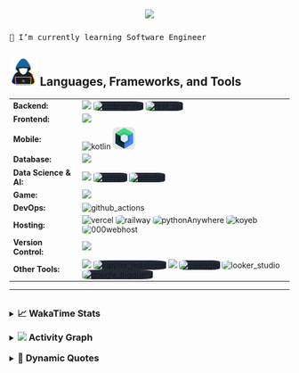 <!-- Animated name -->
<h1 align="center">
  <a>
    <img src="https://readme-typing-svg.herokuapp.com?color=%2336BCF7&size=25&center=true&vCenter=true&width=750&height=75&lines=Hello+Fellow+<𝚌𝚘𝚍𝚎𝚛𝚜/>!+👋;I'm+Marwah;Computer+and+Informatics+Engineering+Student">
  </a>
</h1>

<!-- Written About Section stuff -->
<pre>🌱 I’m currently learning Software Engineer</pre>

<!--  Languages and Frameworks -->
## <picture><img src = "./assets/about_me.gif" width = 50px></picture> **Languages, Frameworks, and Tools**

<table>
    <tr>
        <td style="font-weight: bold; padding-right: 10px; vertical-align: center; border: none;">Backend:</td>
        <td>
          <img height="40" src="https://skillicons.dev/icons?i=nodejs,express,python,anaconda,php,laravel,net,django,flask,fastapi,cpp"/>
          <img width="40" src="https://cdn.iconscout.com/icon/free/png-512/free-codeigniter-4-1175201.png?f=webp&w=512" alt="codeigniter" title="codeigniter" style='background-color:#242938; border-radius: 20%;'/>
          <img width="40" src="https://user-images.githubusercontent.com/25181517/192107858-fe19f043-c502-4009-8c47-476fc89718ad.png" alt="rest_api" title="REST API" style='background-color:#242938; border-radius: 20%;' />
        </td>
    </tr>
    <tr>
        <td style="font-weight: bold; padding-right: 10px; vertical-align: center;">Frontend:</td>
        <td><img height="40" src="https://skillicons.dev/icons?i=bootstrap,html,css,js,jquery,tailwind"/></td>
    </tr>
    <tr>
        <td style="font-weight: bold; padding-right: 10px; vertical-align: center; border: none;">Mobile:</td>
        <td>
          <img height="40" src="https://skillicons.dev/icons?i=kotlin" alt="kotlin" title="Kotlin"/>
          <img height="40" src="https://raw.githubusercontent.com/github/explore/ae48d1ca3274c0c3a90f872e605eaef069a16771/topics/jetpack-compose/jetpack-compose.png" alt="jetpack_compose" title="Jetpack Compose" style="border-radius: 20%;"/>
        </td>
    </tr>
    <tr>
        <td style="font-weight: bold; padding-right: 10px; vertical-align: center; border: none;">Database:</td>
        <td>
          <img height="40" src="https://skillicons.dev/icons?i=mysql,postgresql,firebase,sqlite,sequelize"/>
        </td>
    </tr>
    <tr>
        <td style="font-weight: bold; padding-right: 10px; vertical-align: center; border: none;">Data Science & AI:</td>
        <td>
          <img height="40" src="https://skillicons.dev/icons?i=tensorflow,sklearn"/>
          <img width="40" src="https://cdn.jsdelivr.net/gh/devicons/devicon/icons/numpy/numpy-original.svg" alt="numpy" title="Numpy" style='background-color:#242938; border-radius: 20%;'/>
          <img width="40" src="https://cdn.jsdelivr.net/gh/devicons/devicon/icons/pandas/pandas-original.svg" alt="pandas" title="Pandas" style='background-color:#242938; border-radius: 20%;'/>
        </td>
    </tr>
    <tr>
        <td style="font-weight: bold; padding-right: 10px; vertical-align: center; border: none;">Game:</td>
        <td>
          <img height="40" src="https://skillicons.dev/icons?i=processing"/>
        </td>
    </tr>
    <tr>
        <td style="font-weight: bold; padding-right: 10px; vertical-align: center; border: none;">DevOps:</td>
        <td><img height="40" src="https://skillicons.dev/icons?i=githubactions" alt="github_actions" title="Github Actions"/></td>
    </tr>
    <tr>
        <td style="font-weight: bold; padding-right: 10px; vertical-align: center; border: none;">Hosting:</td>
        <td>
          <img height="40" src="https://skillicons.dev/icons?i=vercel" alt="vercel" title="Vercel"/>
          <img height="40" src="https://cdn-1.webcatalog.io/catalog/railway/railway-icon-filled-256.webp?v=1714775610392" alt="railway" title="Railway" style="border-radius: 20%;">
          <img height="40" src="https://img.stackshare.io/service/4940/logo300x300.png" alt="pythonAnywhere" title="pythonAnywhere" style="border-radius: 20%;">
          <img height="40" src="https://img.stackshare.io/stack/508688/default_c85654cdbd8aff0751f8628d64605faac44f586d.png" alt="koyeb" title="Koyeb" style="border-radius: 20%;">
          <img height="40" src="https://img.stackshare.io/service/5267/k1SrAvnA_400x400.jpg" alt="000webhost" title="000webhost" style="border-radius: 20%;">
        </td>
    </tr>
    <tr>
        <td style="font-weight: bold; padding-right: 10px; vertical-align: center; border: none;">Version Control:</td>
        <td><img height="40" src="https://skillicons.dev/icons?i=git,github,gitlab"/></td>
    </tr>
    <tr>
        <td style="font-weight: bold; padding-right: 10px; vertical-align: center; border: none;">Other Tools:</td>
        <td>
          <img height="40" src="https://skillicons.dev/icons?i=vscode,visualstudio"/>
          <img width="40" src="https://cdn.jsdelivr.net/gh/devicons/devicon/icons/jupyter/jupyter-original.svg" alt="jupyter_notebook" title="Jupyter Notebook" style='background-color:#242938; border-radius: 20%;'/>
          <img height="40" src="https://skillicons.dev/icons?i=postman,figma,arduino"/>
          <img width="40" src="https://user-images.githubusercontent.com/25181517/186711335-a3729606-5a78-4496-9a36-06efcc74f800.png" alt="swagger" title="Swagger" style='background-color:#242938; border-radius: 20%;'/>
          <img width="40" src="https://img.stackshare.io/service/1881/default_1431993fb5378db3220eeba43566bb9f356418f7.png" alt="looker_studio" title="Looker Studio" style='border-radius: 20%;'/>
          <img width="40" src="https://img.stackshare.io/service/695/BigQuery.png" alt="google_bigquery" title="Google BigQuery" style='background-color:#242938; border-radius: 20%;'/>
        </td>
    </tr>
</table>

---

<br>

<!--  Activity Graph -->
<details>
<summary>
<h3 style='display: inline'> 
  <g-emoji class="g-emoji" alias="chart_with_upwards_trend" fallback-src="https://github.githubassets.com/images/icons/emoji/unicode/1f4c8.png">📈</g-emoji>
  <b> WakaTime Stats </b>
</h3>
</summary>
<br>

<!--START_SECTION:waka-->

```txt
From: 05 July 2024 - To: 13 July 2024

Total Time: 25 hrs 44 mins

Python           16 hrs 11 mins  ⣿⣿⣿⣿⣿⣿⣿⣿⣿⣿⣿⣿⣿⣿⣿⣶⣀⣀⣀⣀⣀⣀⣀⣀⣀   62.92 %
PHP              3 hrs 54 mins   ⣿⣿⣿⣷⣀⣀⣀⣀⣀⣀⣀⣀⣀⣀⣀⣀⣀⣀⣀⣀⣀⣀⣀⣀⣀   15.21 %
Markdown         2 hrs 37 mins   ⣿⣿⣦⣀⣀⣀⣀⣀⣀⣀⣀⣀⣀⣀⣀⣀⣀⣀⣀⣀⣀⣀⣀⣀⣀   10.22 %
Text             49 mins         ⣷⣀⣀⣀⣀⣀⣀⣀⣀⣀⣀⣀⣀⣀⣀⣀⣀⣀⣀⣀⣀⣀⣀⣀⣀   03.22 %
YAML             47 mins         ⣷⣀⣀⣀⣀⣀⣀⣀⣀⣀⣀⣀⣀⣀⣀⣀⣀⣀⣀⣀⣀⣀⣀⣀⣀   03.09 %
```

<!--END_SECTION:waka-->

---
</details>
<br>


<!--  Activity Graph -->
<details>
<summary>
<h3 style='display: inline'> 
  <img src="https://media.giphy.com/media/iY8CRBdQXODJSCERIr/giphy.gif" width="35">
  <b> Activity Graph </b> 
</h3>
</summary>
<br>
<p align="center">
  <img src="./profile-3d-contrib/profile-night-view.svg" width="100%"/>
</p>

---

</details>
<br>

<!--  Dynamic Quotes -->
<details>
<summary>
<h3 style='display: inline'> 📜 Dynamic Quotes </h3>
</summary>
<br>
<p align='center'>
<img src="https://quotes-github-readme.vercel.app/api?type=horizontal&theme=dark">
</p>